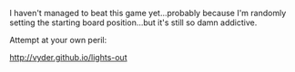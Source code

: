 I haven't managed to beat this game yet...probably because I'm randomly setting the starting board position...but it's still so damn addictive.

Attempt at your own peril:

http://vyder.github.io/lights-out
